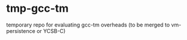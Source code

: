 # tmp-gcc-tm
temporary repo for evaluating gcc-tm overheads (to be merged to vm-persistence or YCSB-C)
